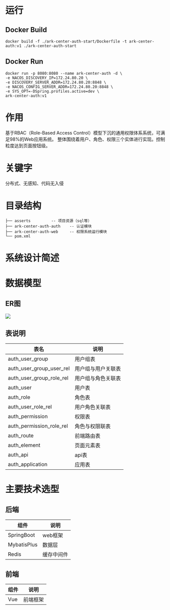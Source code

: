 # 运行

## Docker Build
```shell
docker build -f ./ark-center-auth-start/Dockerfile -t ark-center-auth:v1 ./ark-center-auth-start
```
## Docker Run
```shell
docker run -p 8080:8080 --name ark-center-auth -d \
-e NACOS_DISCOVERY_IP=172.24.80.20 \
-e DISCOVERY_SERVER_ADDR=172.24.80.20:8848 \
-e NACOS_CONFIG_SERVER_ADDR=172.24.80.20:8848 \
-e SYS_OPT=-DSpring.profiles.active=dev \
ark-center-auth:v1
```
# 作用

基于RBAC（Role-Based Access Control）模型下沉的通用权限体系系统，可满足98%的Web应用系统。 整体围绕着用户、角色、权限三个实体进行实现。控制粒度达到页面按钮级。

# 关键字
分布式、无感知、代码无入侵

# 目录结构

```
├── asserts         -- 项目资源（sql等）
├── ark-center-auth-auth    -- 认证模块
├── ark-center-auth-web     -- 权限系统运行模块
└── pom.xml

```

# 系统设计简述

# 数据模型

## ER图

![](asserts/ark-center-auth-er.png)

## 表说明

| 表名  | 说明 |
| ----- | ---- |
| auth_user_group | 用户组表 |
| auth_user_group_user_rel | 用户组与用户关联表 |
| auth_user_group_role_rel | 用户组与角色关联表 |
| auth_user | 用户表 |
| auth_role | 角色表 |
| auth_user_role_rel | 用户角色关联表 |
| auth_permission | 权限表 |
| auth_permission_role_rel | 角色与权限联表 |
| auth_route | 前端路由表 |
| auth_element | 页面元素表 |
| auth_api | api表 |
| auth_application | 应用表 |

# 主要技术选型

## 后端

| 组件  | 说明 |
| ----- | ---- |
| SpringBoot | web框架 |
| MybatisPlus | 数据层 |
| Redis | 缓存中间件 |

## 前端

| 组件  | 说明 |
| ----- | ---- |
| Vue | 前端框架 |"# ark-center-auth" 

